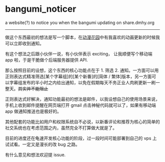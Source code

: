 # bangumi_noticer
a website(?) to notice you when the bangumi updating on share.dmhy.org

----------------------------

做这个东西最初的想法是写一个脚本，在[动漫花园](https://share.dmhy.org)中有我喜欢的动画更新的时候我可以立即收到通知。

有这个想法之后跟小伙伴一说，有小伙伴表示 exciting， 让我顺便写个移动端 app 啦，于是干脆做个后端服务器提供 API.

那么按照目前的设想，这个东西的核心功能点在于 1. 筛选 2. 通知。一方面可以用正则表达式精准筛选[某个字幕组]的[某个新番]的[简体 / 繁体]版本，另一方面可以字幕组发布的半小时之内给出通知，以免在假期每天不务正业人肉刷更新一刷一整天。<del>其实并不能阻止</del>

正则表达式好解决，通知功能最初的想法是邮件，以我设想自己的使用场景来说，手机上收到邮件提醒在网页端打开 gmail 点击神秘代码就可以了，如果有移动端 app 做通知推送也是极好的。

其他配套的功能比如用户和权限系统自不必说，以新番评论和推荐为核心的简单的社交系统也在考虑范围之内，虽然完全不打算做大就是了。

目前的进度还在龟速开发核心功能的阶段，过一段时间可能部署到自己的 vps 上试试看。一定又是漫长的改 bug 之路。

有什么意见和想法欢迎提 issue.
